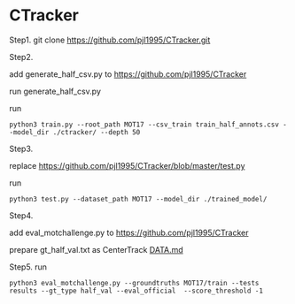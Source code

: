 # CTracker

Step1.  git clone https://github.com/pjl1995/CTracker.git


Step2. 

add generate_half_csv.py to https://github.com/pjl1995/CTracker

run generate_half_csv.py

run
```
python3 train.py --root_path MOT17 --csv_train train_half_annots.csv --model_dir ./ctracker/ --depth 50
```

Step3. 

replace https://github.com/pjl1995/CTracker/blob/master/test.py

run
```
python3 test.py --dataset_path MOT17 --model_dir ./trained_model/
```

Step4. 

add eval_motchallenge.py to https://github.com/pjl1995/CTracker

prepare gt_half_val.txt as CenterTrack [DATA.md](https://github.com/xingyizhou/CenterTrack/blob/master/readme/DATA.md)


Step5. run
```
python3 eval_motchallenge.py --groundtruths MOT17/train --tests results --gt_type half_val --eval_official  --score_threshold -1
```

